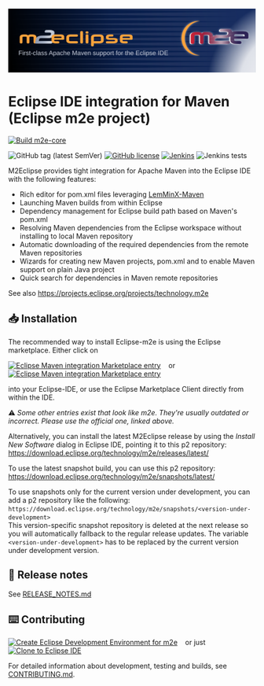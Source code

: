 ![M2E-Banner](assets/m2e-Banner.svg)
# Eclipse IDE integration for Maven (Eclipse m2e project)
[![Build m2e-core](https://github.com/eclipse-m2e/m2e-core/actions/workflows/maven.yml/badge.svg)](https://github.com/eclipse-m2e/m2e-core/actions/workflows/maven.yml)

![GitHub tag (latest SemVer)](https://img.shields.io/github/v/tag/eclipse-m2e/m2e-core?label=Version&sort=semver)
[![GitHub license](https://img.shields.io/github/license/eclipse-m2e/m2e-core?label=License)](https://github.com/eclipse-m2e/m2e-core/blob/master/LICENSE)
[![Jenkins](https://img.shields.io/jenkins/build?jobUrl=https%3A%2F%2Fci.eclipse.org%2Fm2e%2Fjob%2Fm2e%2Fjob%2Fmaster%2F&label=Build)](https://ci.eclipse.org/m2e/job/m2e/)
![Jenkins tests](https://img.shields.io/jenkins/tests?jobUrl=https%3A%2F%2Fci.eclipse.org%2Fm2e%2Fjob%2Fm2e%2Fjob%2Fmaster%2F&label=Tests)

M2Eclipse provides tight integration for Apache Maven into the Eclipse IDE with the following features:
* Rich editor for pom.xml files leveraging [LemMinX-Maven](https://github.com/eclipse/lemminx-maven)
* Launching Maven builds from within Eclipse
* Dependency management for Eclipse build path based on Maven's pom.xml
* Resolving Maven dependencies from the Eclipse workspace without installing to local Maven repository
* Automatic downloading of the required dependencies from the remote Maven repositories
* Wizards for creating new Maven projects, pom.xml and to enable Maven support on plain Java project
* Quick search for dependencies in Maven remote repositories

See also https://projects.eclipse.org/projects/technology.m2e

## 📥 Installation
The recommended way to install Eclipse-m2e is using the Eclipse marketplace. Either click on

[![Eclipse Maven integration Marketplace entry](https://img.shields.io/static/v1?logo=eclipseide&label=Marketplace&message=Install%20Eclipse%20m2e&style=for-the-badge&logoColor=white&labelColor=darkorange&color=grey)](https://mickaelistria.github.io/redirctToEclipseIDECloneCommand/redirectToMarketplace.html?entryId=5321178 "Install with Marketplace client")
&nbsp;&nbsp;&nbsp;or&nbsp;&nbsp;&nbsp;
[![Eclipse Maven integration Marketplace entry](https://img.shields.io/static/v1?logo=eclipseide&label=Marketplace&message=View%20Eclipse%20m2e&style=for-the-badge&logoColor=white&labelColor=darkorange&color=grey)](https://marketplace.eclipse.org/content/eclipse-m2e-maven-support-eclipse-ide "Open Eclipse Marketplace entry")

into your Eclipse-IDE, or use the Eclipse Marketplace Client directly from within the IDE.

⚠️ _Some other entries exist that look like m2e. They're usually outdated or incorrect. Please use the official one, linked above._

Alternatively, you can install the latest M2Eclipse release by using the _Install New Software_ dialog in Eclipse IDE, pointing it to this p2 repository:<br>
https://download.eclipse.org/technology/m2e/releases/latest/

To use the latest snapshot build, you can use this p2 repository:<br>
https://download.eclipse.org/technology/m2e/snapshots/latest/

To use snapshots only for the current version under development, you can add a p2 repository like the following:<br>
`https://download.eclipse.org/technology/m2e/snapshots/<version-under-development>`<br>
This version-specific snapshot repository is deleted at the next release so you will automatically fallback to the regular release updates.
The variable `<version-under-development>` has to be replaced by the current version under development version.

## 📢 Release notes

See [RELEASE_NOTES.md](RELEASE_NOTES.md)

## ⌨️ Contributing
[![Create Eclipse Development Environment for m2e](https://download.eclipse.org/oomph/www/setups/svg/m2e.svg)](https://www.eclipse.org/setups/installer/?url=https://raw.githubusercontent.com/eclipse-m2e/m2e-core/master/setup/m2eDevelopmentEnvironmentConfiguration.setup&show=true "Click to open Eclipse-Installer Auto Launch or drag into your running installer")
&nbsp;&nbsp;&nbsp;or just&nbsp;&nbsp;&nbsp;
[![Clone to Eclipse IDE](https://mickaelistria.github.io/redirctToEclipseIDECloneCommand/cloneToEclipseBadge.png)](https://mickaelistria.github.io/redirctToEclipseIDECloneCommand/redirect.html)

For detailed information about development, testing and builds, see [CONTRIBUTING.md](CONTRIBUTING.md).
